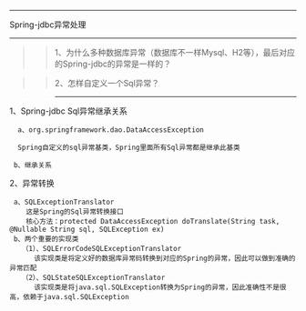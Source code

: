***
Spring-jdbc异常处理
***
>>1、为什么多种数据库异常（数据库不一样Mysql、H2等），最后对应的Spring-jdbc的异常是一样的？

>>2、怎样自定义一个Sql异常？


>>------------------------------------

1、Spring-jdbc Sql异常继承关系
 
      a、org.springframework.dao.DataAccessException
    
      Spring自定义的sql异常基类，Spring里面所有Sql异常都是继承此基类
    
     b、继承关系

2、异常转换
    
     a、SQLExceptionTranslator 
        这是Spring的Sql异常转换接口
        核心方法：protected DataAccessException doTranslate(String task, @Nullable String sql, SQLException ex)
     b、两个重要的实现类
       （1）、SQLErrorCodeSQLExceptionTranslator
          该实现类是将定义好的数据库异常码转换到对应的Spring的异常，因此可以做到准确的异常匹配
       （2）、SQLStateSQLExceptionTranslator
          该实现类是将java.sql.SQLException转换为Spring的异常，因此准确性不是很高，依赖于java.sql.SQLException